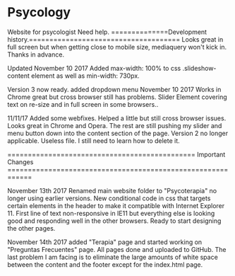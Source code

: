 # Psycology
Website for psycologist
Need help.
==============Development history.=====================================
Looks great in full screen but when getting close to mobile size, mediaquery won't kick in. Thanks in advance.

Updated November 10 2017 
Added max-width: 100% to css .slideshow-content element as well as min-width: 730px.

Version 3 now ready. added dropdown menu November 10 2017
Works in Chrome great but cross browser still has problems. Slider Element covering text on re-size and in full screen in some browsers..

11/11/17 Added some webfixes. Helped a little but still cross browser issues. Looks great in Chrome and Opera. The rest are still pushing my slider and menu button down into the content section of the page.
Version 2 no longer applicable. Useless file. I still need to learn how to delete it. 

============================================== Important Changes ============================================================

November 13th 2017 
Renamed main website folder to "Psycoterapia" no longer using earlier versions. New conditional code in css that targets certain elements in the header to make it compatible with Internet Explorer 11. First line of text non-responsive in IE11 but everything else is looking good and responding well in the other browsers. Ready to start designing the other pages. 

November 14th 2017 added "Terapia" page and started working on "Preguntas Frecuentes" page.
All pages done and uploaded to GitHub. The last problem I am facing is to eliminate the large amounts of white space between the content and the footer except for the index.html page. 
